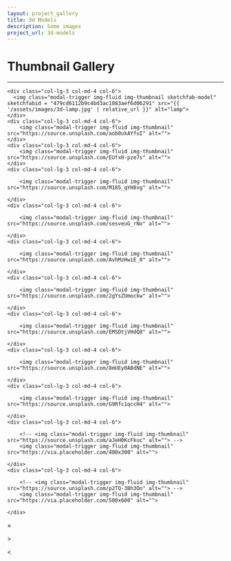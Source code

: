```yaml
---
layout: project_gallery
title: 3d Models
description: Some images
project_url: 3d-models
---
```


<!-- Page Content -->
<div class="container">

  <h1 class="font-weight-light text-center text-lg-left mt-4 mb-0">Thumbnail Gallery</h1>

  <hr class="mt-2 mb-5">

  <div class="row text-center text-lg-left">

    <div class="col-lg-3 col-md-4 col-6">
      <img class="modal-trigger img-fluid img-thumbnail sketchfab-model" sketchfabid = "479cd6112b9c4bd3ac1083aef6d06291" src="{{ '/assets/images/3d-lamp.jpg' | relative_url }}" alt="lamp">
    </div>
    <div class="col-lg-3 col-md-4 col-6">
        <img class="modal-trigger img-fluid img-thumbnail" src="https://source.unsplash.com/aob0ukAYfuI" alt="">
    </div>
    <div class="col-lg-3 col-md-4 col-6">
        <img class="modal-trigger img-fluid img-thumbnail" src="https://source.unsplash.com/EUfxH-pze7s" alt="">
    </div>
    <div class="col-lg-3 col-md-4 col-6">
      
        <img class="modal-trigger img-fluid img-thumbnail" src="https://source.unsplash.com/M185_qYH8vg" alt="">
      
    </div>
    <div class="col-lg-3 col-md-4 col-6">
      
        <img class="modal-trigger img-fluid img-thumbnail" src="https://source.unsplash.com/sesveuG_rNo" alt="">
      
    </div>
    <div class="col-lg-3 col-md-4 col-6">
      
        <img class="modal-trigger img-fluid img-thumbnail" src="https://source.unsplash.com/AvhMzHwiE_0" alt="">
      
    </div>
    <div class="col-lg-3 col-md-4 col-6">
      
        <img class="modal-trigger img-fluid img-thumbnail" src="https://source.unsplash.com/2gYsZUmockw" alt="">
      
    </div>
    <div class="col-lg-3 col-md-4 col-6">
      
        <img class="modal-trigger img-fluid img-thumbnail" src="https://source.unsplash.com/EMSDtjVHdQ8" alt="">
      
    </div>
    <div class="col-lg-3 col-md-4 col-6">
      
        <img class="modal-trigger img-fluid img-thumbnail" src="https://source.unsplash.com/8mUEy0ABdNE" alt="">
      
    </div>
    <div class="col-lg-3 col-md-4 col-6">
      
        <img class="modal-trigger img-fluid img-thumbnail" src="https://source.unsplash.com/G9Rfc1qccH4" alt="">
      
    </div>
    <div class="col-lg-3 col-md-4 col-6">
      
        <!-- <img class="modal-trigger img-fluid img-thumbnail" src="https://source.unsplash.com/aJeH0KcFkuc" alt=""> -->
        <img class="modal-trigger img-fluid img-thumbnail" src="https://via.placeholder.com/400x300" alt="">
      
    </div>
    <div class="col-lg-3 col-md-4 col-6">
      
        <!-- <img class="modal-trigger img-fluid img-thumbnail" src="https://source.unsplash.com/p2TQ-3Bh3Oo" alt=""> -->
        <img class="modal-trigger img-fluid img-thumbnail" src="https://via.placeholder.com/500x600" alt="">
      
    </div>
  </div>

</div>
<!-- /.container -->


<!-- The Modal -->
<div id="myModal" class="modal">

  <!-- The Close Button -->
  <span class="close modelButton">&times;</span>

  <!-- The Close Button -->
  <span class="nextImg modelButton">&gt;</span>

  <!-- The Close Button -->
  <span class="previousImg modelButton">&lt;</span>

  <div class="modal-inner">
    <div class="top"></div>

  <!-- Modal Content (The Image) -->
  <div class="modal-content mid vertical-center-children">
    <img id="modal-image">
    <div class="sketchfab-embed-wrapper" id="sketch-wrapper"></div>
  </div>

  <!-- Modal Caption (Image Text) -->
  <div id="caption" class="bot"></div>
  </div>
</div>

<script src="{{ '/assets/scripts/ImageModal.js?v='  | append: site.github.build_revision | relative_url  }}"></script>


